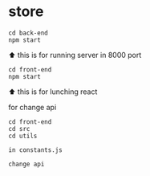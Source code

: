 # store

```
cd back-end 
npm start 

```
⬆️ this is for running server in 8000 port 



```
cd front-end
npm start

```
⬆️ this is for lunching react


for change api 
```
cd front-end 
cd src
cd utils

in constants.js 

change api

```
